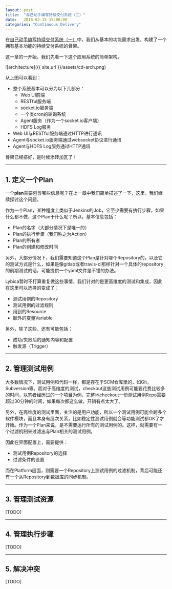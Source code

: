 ```yaml
---
layout: post
title:  "自己动手编写持续交付系统（二）"
date:   2016-02-15 15:00:00
categories: "Continuous Delivery"
---
```

在[自己动手编写持续交付系统（一）](http://blog.zhangyu.so/programming/2016/02/04/buildup-a-continuous-delivery-tool-1/)中，我们从基本的功能需求出发，构建了一个拥有基本功能的持续交付系统的骨架。

这一章的一开始，我们先看一下这个应用系统的简单架构。

![architecture]({{ site.url }}/assets/cd-arch.png)

从上图可以看到：

* 整个系统基本可以分为以下几部分：
    * Web UI前端
    * RESTful服务端
    * socket.io服务端
    * 一个类cron的轮询系统
    * Agent服务（作为一个socket.io客户端）
    * HDFS Log服务
* Web UI与RESTful服务端通过HTTP进行通讯
* Agent与socket.io服务端通过websocket协议进行通讯
* Agent与HDFS Log服务通过HTTP通讯

骨架已经搭好，是时候添砖加瓦了！

---

## 1. 定义一个Plan

一个**plan**需要包含哪些信息呢？在上一章中我们简单描述了一下，这里，我们继续探讨这个问题。

作为一个Plan，某种程度上类似于Jenkins的Job，它至少需要有执行步骤，如果什么都不做，这个Plan干什么呢？所以，基本信息包括：

* Plan的名字（大部分情况下是唯一的）
* Plan的执行步骤（我们称之为Action）
* Plan的所有者
* Plan的创建和修改时间

另外，大部分情况下，我们需要知道这个Plan是针对哪个Repository的，以及它的测试方式是什么，如果是像gitlab或者travis-ci那样针对一个具体的repository的前期测试的话，可能提供一个yaml文件是不错的办法。

Lybica暂时不打算重复做这些事情，我们针对的是更高维度的测试和集成，因此在这里可以选择的变成了：

* 测试用例的Repository
* 测试用例的过滤规则
* 用到的Resource
* 额外的变量Variable

另外，除了这些，还有可能包括：

* 成功/失败后的通知内容和配置
* 触发源（Trigger）

---

## 2. 管理测试用例

大多数情况下，测试用例和代码一样，都是存在于SCM仓库里的，如Git，Subversion等。而对于高维度的测试，checkout这些测试用例可能要花费比较多的时间，以笔者经历过的一个项目为例，完整地checkout一份测试用例Repo需要超过30分钟的时间，如果每次都这么做，开销有点太大了。

另外，在高维度的测试里面，关注的是用户功能，所以一个测试用例可能会跨多个软件模块，而且本身有层次关系，比如稳定性测试用例就会等功能测试都OK了才开始。作为一个Plan来说，是不需要运行所有的测试用例的。这样，就需要有一个过滤机制来过滤出与Plan相关的测试用例。

因此在界面配置上，需要提供：

* 测试用例Repository的选择
* 过滤条件的设置

而在Platform层面，则需要一个Repository上测试用例的过滤机制，背后可能还有一个从Repository到数据库的同步机制。

---

## 3. 管理测试资源

[TODO]

---

## 4. 管理执行步骤

[TODO]

---

## 5. 解决冲突

[TODO]


